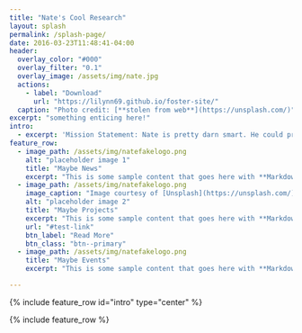 ```yaml
---
title: "Nate's Cool Research"
layout: splash
permalink: /splash-page/
date: 2016-03-23T11:48:41-04:00
header:
  overlay_color: "#000"
  overlay_filter: "0.1"
  overlay_image: /assets/img/nate.jpg
  actions:
    - label: "Download"
      url: "https://lilynn69.github.io/foster-site/"
  caption: "Photo credit: [**stolen from web**](https://unsplash.com/)"
excerpt: "something enticing here!"
intro:
  - excerpt: 'Mission Statement: Nate is pretty darn smart. He could probably build this in an hour. Centered with `type="center"`'
feature_row:
  - image_path: /assets/img/natefakelogo.png
    alt: "placeholder image 1"
    title: "Maybe News"
    excerpt: "This is some sample content that goes here with **Markdown** formatting."
  - image_path: /assets/img/natefakelogo.png
    image_caption: "Image courtesy of [Unsplash](https://unsplash.com/)"
    alt: "placeholder image 2"
    title: "Maybe Projects"
    excerpt: "This is some sample content that goes here with **Markdown** formatting."
    url: "#test-link"
    btn_label: "Read More"
    btn_class: "btn--primary"
  - image_path: /assets/img/natefakelogo.png
    title: "Maybe Events"
    excerpt: "This is some sample content that goes here with **Markdown** formatting."

---
```


{% include feature_row id="intro" type="center" %}

{% include feature_row %}
